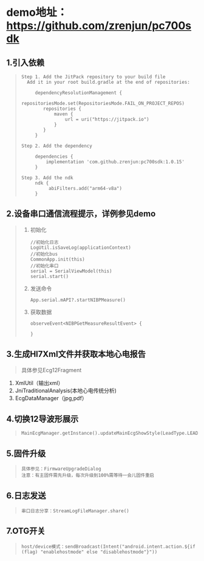 #  demo地址：https://github.com/zrenjun/pc700sdk



## 1.引入依赖

> ```
> Step 1. Add the JitPack repository to your build file
>   Add it in your root build.gradle at the end of repositories:
> 
>      dependencyResolutionManagement {
> 		  repositoriesMode.set(RepositoriesMode.FAIL_ON_PROJECT_REPOS)
> 		  repositories {
> 			  maven { 
>                 url = uri("https://jitpack.io")
>             }
> 		  }
> 	   }
> 
> Step 2. Add the dependency     
> 
>      dependencies {
> 	       implementation 'com.github.zrenjun:pc700sdk:1.0.15'
> 	   }
> 
> Step 3. Add the ndk
>      ndk {
>           abiFilters.add("arm64-v8a")
>      }
> ```


## 2.设备串口通信流程提示，详例参见demo

> 1. 初始化      
>
>    ```
>    //初始化日志
>    LogUtil.isSaveLog(applicationContext)
>    //初始化bus
>    CommonApp.init(this)
>    //初始化串口
>    serial = SerialViewModel(this)
>    serial.start()
>    ```
>
> 2. 发送命令 
>
>    ```
>    App.serial.mAPI?.startNIBPMeasure()
>    ```
>
> 3. 获取数据
>
>    ```
>    observeEvent<NIBPGetMeasureResultEvent> {
>    
>    }
>    ```

## 3.生成Hl7Xml文件并获取本地心电报告

> 具体参见Ecg12Fragment

1. XmlUtil（输出xml）
2. JniTraditionalAnalysis(本地心电传统分析)
3. EcgDataManager（jpg,pdf）


## 4.切换12导波形展示

> ```
> MainEcgManager.getInstance().updateMainEcgShowStyle(LeadType.LEAD_6)
> ```


## 5.固件升级

> ```
> 具体参见：FirmwareUpgradeDialog
> 注意：有主固件需先升级，每次升级到100%需等待一会儿固件重启
> ```
>

## 6.日志发送

> ```
> 串口日志分享：StreamLogFileManager.share()
> ```
>

## 7.OTG开关

> ```
> host/device模式：sendBroadcast(Intent("android.intent.action.${if (flag) "enablehostmode" else "disablehostmode"}"))
> ```
> 

